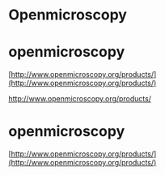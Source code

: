 # Openmicroscopy


# openmicroscopy

[http://www.openmicroscopy.org/products/](http://www.openmicroscopy.org/products/)

http://www.openmicroscopy.org/products/

# openmicroscopy

[http://www.openmicroscopy.org/products/](http://www.openmicroscopy.org/products/)

